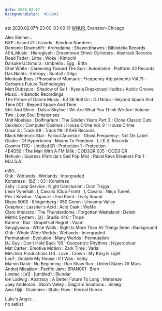 ```yaml
---
date: 2020.02.07
backgroundColor: '#CC99CC'
---
```


etc 2020.02.07fr 23:00-03:00 @ [WNUR](http://www.wnur.org/), Evanston-Chicago

Alex Steiner...  
BXP : Island #1 : Islands : Random Numbers  
Demonic Downshift : Archedama : Shawn:bhawns : Biblioteka Records  
404\_Music : Hieroglyph : Dreamtown Ethnic Cylinders : Abstrack Records  
Dead Fader : Lithe : Woke : Kimochi  
Daisuke Uchimura : Umbrella : Egg : Bitta  
Chel White : Careening Toward The Sun : Automaton : Platform 23 Records  
Das Nichts : Entropy : Sunfall : Gilga  
Montauk Boys : Pharoahs of Montauk : Frequency Adjustments Vol /3 : Cerberus Future Technologies  
Matt Dubspun : Shadow of Self : Kysela Drazkovaci Hudba / Acidic Groove Music : Vibenotic Recordings  
The Prince of Dance Music : E3 36 Roll On : DJ Nobu - Beyond Space And Time 001 : Beyond Space And Time  
Shit And Shine : Dallas Skyline : We Are What You Think We Are: Volume Two : Lost Soul Enterprises  
Unit Moebius : Dolfinarium : The Golden Years Part 3 : Clone Classic Cuts  
Seixlack : Computer Cosmos : House Crime Vol. 9 : House Crime  
Omar S : Track #8 : Track #8 : FXHE Records  
Black Meteoric Star : Fallout Ancestor : Ghost Frequency : Not On Label  
Gladio : Of Hyperborea : Means To Freedom : L.I.E.S. Records  
Cosmin TRG : Untitled B1 : Protection 1 : Protection  
4B4D59 : The Man With A FM Milk : COD3QR 005 : COD3 QR  
Nehuen : Supress (Patricia's Sad Pop Mix) : Raval Rave Breakers Pts 1 : M.U.S.A.  

m50...  
Otik : Wetlands : Wetlands : Intergraded  
Konstress : \[b2\] : 03 : Konstress  
2shy : Loop Service : Night Conclusion : Dom Trojga  
Leon Vynehall : I, Cavallo (Club Front) : I, Cavallo : Ninja TuneA  
Pev / Kowton : Vapours : End Point : Livity Sound  
Dispo 5000 : Klingenberg : 050 Green : Uncanny Valley  
Ceephax : Lassiter's Acid : Acid Cask : WeMe  
Claro Intelecto : The Thunderdome : Forgotten Wasteland : Delsin  
Metric System : \[a\] : Studio 440 : Trope  
Karenn : Raz : Grapefruit Regret : Voam  
Smyglyssna : White Walls : Sight Is More Than All Things Seen : Background  
Otik : Whole Wide Worlds : Wetlands : Intergraded  
Permutation : Evolution : Many Worlds : Permutation  
DJ Guy : Don't Hold Back '95 : Concentric Rhythms : Hypercolour  
Mat Carter : Emotive Motion : Zark Time : Varial  
Melchior Productions Ltd : Love : Crown : My King Is Light  
Louf : Outside My House : If I Was : Valby  
Marvin Dash : Nu Beginning : Run Shaw Run : United States Of Mars  
Andrej Micajkov : Pacific Jam : BRAN001 : Bran  
Lowtec : \[a1\] : \[untitled\] : Blundar  
Ion Ludwig : Abstracy : A Better Future To Long : Metereze  
Joey Anderson : Storm Valley : Diagram Solutions : Inimeg  
Awo Ojiji : Grainhive : Static Flow : Eternal Ocean  

Luke's Anger...  
no setlist